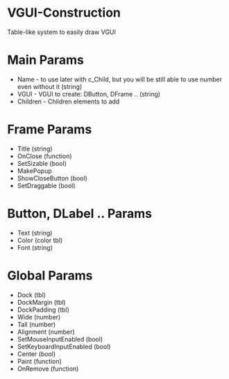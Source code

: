 # VGUI-Construction
Table-like system to easily draw VGUI

# Main Params
* Name - to use later with c_Child, but you will be still able to use number even without it (string)
* VGUI - VGUI to create: DButton, DFrame .. (string)
* Children - Children elements to add

# Frame Params
* Title (string)
* OnClose (function)
* SetSizable (bool)
* MakePopup
* ShowCloseButton (bool)
* SetDraggable (bool)

# Button, DLabel .. Params
* Text (string)
* Color (color tbl)
* Font (string)

# Global Params
* Dock (tbl)
* DockMargin (tbl)
* DockPadding (tbl)
* Wide (number)
* Tall (number)
* Alignment (number)
* SetMouseInputEnabled (bool)
* SetKeyboardInputEnabled (bool)
* Center (bool)
* Paint (function)
* OnRemove (function)
